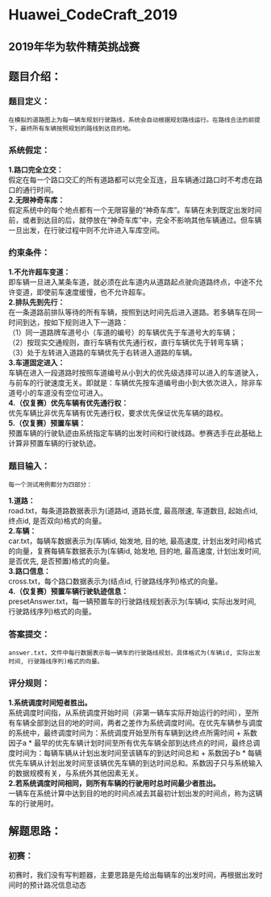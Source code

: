 # Huawei_CodeCraft_2019 
## 2019年华为软件精英挑战赛

## 题目介绍：
### 题目定义：
    在模拟的道路图上为每一辆车规划行驶路线，系统会自动根据规划路线运行。在路线合法的前提下，最终所有车辆按照规划的路线到达目的地。

### 系统假定：
**1.路口完全立交：**  
    假定在每一个路口交汇的所有道路都可以完全互连，且车辆通过路口时不考虑在路口的通行时间。  
**2.无限神奇车库：**  
    假定系统中的每个地点都有一个无限容量的“神奇车库”。车辆在未到既定出发时间前，或者到达目的后，就停放在“神奇车库”中，完全不影响其他车辆通过。但车辆一旦出发，在行驶过程中则不允许进入车库空间。

### 约束条件：
**1.不允许超车变道：**  
    即车辆一旦进入某条车道，就必须在此车道内从道路起点驶向道路终点，中途不允许变道，即使前车速度缓慢，也不允许超车。  
**2.排队先到先行：**  
    在一条道路前排队等待的所有车辆，按照到达时间先后进入道路。若多辆车在同一时间到达，按如下规则进入下一道路：  
（1）同一道路牌车道号小（车道的编号）的车辆优先于车道号大的车辆；  
（2）按现实交通规则，直行车辆有优先通行权，直行车辆优先于转弯车辆；  
（3）处于左转进入道路的车辆优先于右转进入道路的车辆。  
**3.车道固定进入：**  
    车辆在进入一段道路时按照车道编号从小到大的优先级选择可以进入的车道驶入，与前车的行驶速度无关。即就是：车辆优先按车道编号由小到大依次进入，除非车道号小的车道没有空位可进入。  
**4.（仅复赛）优先车辆有优先通行权：**  
    优先车辆比非优先车辆有优先通行权，要求优先保证优先车辆的路权。  
**5.（仅复赛）预置车辆：**  
    预置车辆的行驶轨迹由系统指定车辆的出发时间和行驶线路。参赛选手在此基础上计算非预置车辆的行驶轨迹。  

### 题目输入：
    每一个测试用例都分为四部分：  
**1.道路：**  
    road.txt，每条道路数据表示为(道路id, 道路长度, 最高限速, 车道数目, 起始点id, 终点id, 是否双向)格式的向量。  
**2.车辆：**  
    car.txt，每辆车数据表示为(车辆id, 始发地, 目的地, 最高速度, 计划出发时间)格式的向量，复赛每辆车数据表示为(车辆id, 始发地, 目的地, 最高速度, 计划出发时间, 是否优先, 是否预置)格式的向量。  
**3.路口信息：**  
    cross.txt，每个路口数据表示为(结点id, 行驶路线序列)格式的向量。  
**4.（仅复赛）预置车辆行驶轨迹信息：**  
    presetAnswer.txt，每一辆预置车的行驶路线规划表示为(车辆id, 实际出发时间, 行驶路线序列)格式的向量。  

### 答案提交：
    answer.txt，文件中每行数据表示每一辆车的行驶路线规划，具体格式为(车辆id, 实际出发时间, 行驶路线序列)格式的向量。

### 评分规则：
**1.系统调度时间短者胜出。**  
    系统调度时间指，从系统调度开始时间（非第一辆车实际开始运行的时间），至所有车辆全部到达目的地的时间，两者之差作为系统调度时间。在优先车辆参与调度的系统中，最终调度时间为：系统调度开始至所有车辆到达终点所需时间 + 系数因子a * 最早的优先车辆计划时间至所有优先车辆全部到达终点的时间，最终总调度时间为：每辆车辆从计划出发时间至该辆车的到达时间总和 + 系数因子b * 每辆优先车辆从计划出发时间至该辆优先车辆的到达时间总和。系数因子只与系统输入的数据规模有关，与系统外其他因素无关。  
**2.若系统调度时间相同，则所有车辆的行驶用时总时间最少者胜出。**  
    一辆车在系统计算中达到目的地的时间点减去其最初计划出发的时间点，称为这辆车的行驶用时。  

## 解题思路：
### 初赛：  
   初赛时，我们没有写判题器，主要思路是先给出每辆车的出发时间，再根据出发时间时的预计路况信息动态
    
    
    
